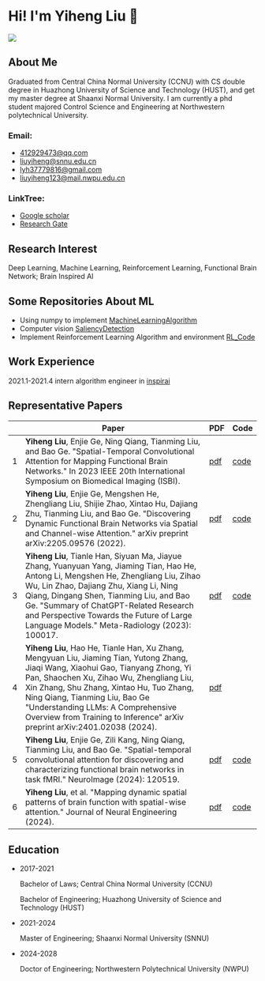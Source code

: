 # Hi! I'm Yiheng Liu 👋
<img align="top" src="https://github-readme-stats.vercel.app/api?username=WhatAboutMyStar&show_icons=true">

<!--
**WhatAboutMyStar/WhatAboutMyStar** is a ✨ _special_ ✨ repository because its `README.md` (this file) appears on your GitHub profile.

Here are some ideas to get you started:

- 🔭 I’m currently working on ...
- 🌱 I’m currently learning ...
- 👯 I’m looking to collaborate on ...
- 🤔 I’m looking for help with ...
- 💬 Ask me about ...
- 📫 How to reach me: ...
- 😄 Pronouns: ...
- ⚡ Fun fact: ...
-->

## About Me
Graduated from Central China Normal University (CCNU) with CS double degree in Huazhong University of Science and Technology (HUST),  and get my master degree at Shaanxi Normal University. I am currently a phd student majored Control Science and Engineering at Northwestern polytechnical University.


### Email: 

- 412929473@qq.com 
- liuyiheng@snnu.edu.cn 
- lyh37779816@gmail.com
- liuyiheng123@mail.nwpu.edu.cn

### LinkTree:
- [Google scholar](https://scholar.google.com/citations?user=W7mUggsAAAAJ&hl=en)  
- [Research Gate](https://www.researchgate.net/profile/Yiheng-Liu-12)

## Research Interest
Deep Learning, Machine Learning, Reinforcement Learning, Functional Brain Network; Brain Inspired AI

## Some Repositories About ML
- Using numpy to implement [MachineLearningAlgorithm](https://github.com/WhatAboutMyStar/MachineLearningAlgorithm)
- Computer vision [SaliencyDetection](https://github.com/WhatAboutMyStar/SaliencyDetection)
- Implement Reinforcement Learning Algorithm and environment [RL_Code](https://github.com/WhatAboutMyStar/RL_Code)

## Work Experience
2021.1-2021.4 intern algorithm engineer in [inspirai](http://inspirai.com/)

## Representative Papers 

|  | Paper | PDF | Code |
| -------- |-------|-----|------|
| 1 | **Yiheng Liu**, Enjie Ge, Ning Qiang, Tianming Liu, and Bao Ge. "Spatial-Temporal Convolutional Attention for Mapping Functional Brain Networks." In 2023 IEEE 20th International Symposium on Biomedical Imaging (ISBI). | [pdf](https://ieeexplore.ieee.org/abstract/document/10230749) | [code](https://github.com/SNNUBIAI/STCAE) |
| 2 | **Yiheng Liu**, Enjie Ge, Mengshen He, Zhengliang Liu, Shijie Zhao, Xintao Hu, Dajiang Zhu, Tianming Liu, and Bao Ge. "Discovering Dynamic Functional Brain Networks via Spatial and Channel-wise Attention." arXiv preprint arXiv:2205.09576 (2022).  | [pdf](https://arxiv.org/abs/2205.09576) | [code](https://github.com/WhatAboutMyStar/SCAAE) |
| 3 | **Yiheng Liu**, Tianle Han, Siyuan Ma, Jiayue Zhang, Yuanyuan Yang, Jiaming Tian, Hao He, Antong Li, Mengshen He, Zhengliang Liu, Zihao Wu, Lin Zhao, Dajiang Zhu, Xiang Li, Ning Qiang, Dingang Shen, Tianming Liu, and Bao Ge. "Summary of ChatGPT-Related Research and Perspective Towards the Future of Large Language Models." Meta-Radiology (2023): 100017. |  [pdf](https://www.sciencedirect.com/science/article/pii/S2950162823000176) | [code](https://github.com/SNNUBIAI/chatgpt_arxiv_analysis) |
| 4 | **Yiheng Liu**, Hao He, Tianle Han, Xu Zhang, Mengyuan Liu, Jiaming Tian, Yutong Zhang, Jiaqi Wang, Xiaohui Gao, Tianyang Zhong, Yi Pan, Shaochen Xu, Zihao Wu, Zhengliang Liu, Xin Zhang, Shu Zhang, Xintao Hu, Tuo Zhang, Ning Qiang, Tianming Liu, Bao Ge "Understanding LLMs: A Comprehensive Overview from Training to Inference" arXiv preprint arXiv:2401.02038 (2024). | [pdf](https://arxiv.org/abs/2401.02038) | |
| 5 | **Yiheng Liu**, Enjie Ge, Zili Kang, Ning Qiang, Tianming Liu, and Bao Ge. "Spatial-temporal convolutional attention for discovering and characterizing functional brain networks in task fMRI." NeuroImage (2024): 120519.| [pdf](https://www.sciencedirect.com/science/article/pii/S1053811924000144) | [code](https://github.com/SNNUBIAI/STCAE) | 
| 6 | **Yiheng Liu**, et al. "Mapping dynamic spatial patterns of brain function with spatial-wise attention." Journal of Neural Engineering (2024). | [pdf](https://iopscience.iop.org/article/10.1088/1741-2552/ad2cea) | [code](https://github.com/WhatAboutMyStar/SCAAE) |

## Education

- 2017-2021 

  Bachelor of Laws; Central China Normal University (CCNU)
  
  Bachelor of Engineering; Huazhong University of Science and Technology (HUST)
  
- 2021-2024 

  Master of Engineering; Shaanxi Normal University (SNNU)

- 2024-2028

  Doctor of Engineering; Northwestern Polytechnical University (NWPU)
